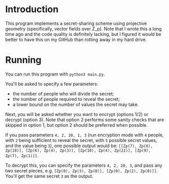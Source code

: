 # Introduction

This program implements a secret-sharing scheme using projective geometry (specifically, vector fields over Z_p).
Note that I wrote this a long time ago and the code quality is definitely lacking, but I figured it would be better to have this on my GitHub than rotting away in my hard drive.

# Running

You can run this program with `python3 main.py`.

You'll be asked to specify a few parameters:
- the number of people who will divide the secret;
- the number of people required to reveal the secret;
- a lower bound on the number of values the secret may take.

Next, you will be asked whether you want to encrypt (options 1/2) or decrypt (option 3). Note that option 2 performs some sanity checks that are skipped in option 1, but option 2 should be preferred when possible.

If you pass parameters `4, 2, 20, 1, 3` (run encryption mode with `4` people, with `2` being sufficient to reveal the secret, with `5` possible secret values, and the value being `3`), one possible output would be:
`[[Zp(7), Zp(6), Zp(18)], [Zp(6), Zp(4), Zp(3)], [Zp(10), Zp(4), Zp(22)], [Zp(9), Zp(7), Zp(1)]]`.

To decrypt this, you can specify the parameters `4, 2, 20, 3`, and pass any two secret pieces, e.g. `[Zp(0), Zp(3), Zp(0)], [Zp(0), Zp(2), Zp(0)]]`. You'll get the same secret `3` as the output.
